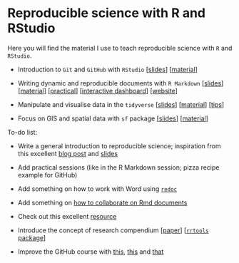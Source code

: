# Reproducible science with R and RStudio

Here you will find the material I use to teach reproducible science with `R` and `RStudio`.

* Introduction to `Git` and `GitHub` with `RStudio` [[slides](https://oliviergimenez.github.io/quick-intro-git-github-rstudio/#1)] [[material](https://github.com/oliviergimenez/quick-intro-git-github-rstudio)]

* Writing dynamic and reproducible documents with `R Markdown` [[slides](https://oliviergimenez.github.io/intro_rmarkdown/#1)] [[material](https://github.com/oliviergimenez/intro_rmarkdown)] [[practical](https://github.com/oliviergimenez/intro_rmarkdown_practical)] [[interactive dashboard](https://github.com/oliviergimenez/bias_occupancy)] [[website](https://www.youtube.com/watch?v=4OUEss2XF7E&t=1s)]

* Manipulate and visualise data in the `tidyverse` [[slides](https://oliviergimenez.github.io/intro_tidyverse/#1)] [[material](https://github.com/oliviergimenez/intro_tidyverse)] [[tips](https://oliviergimenez.github.io/tidyverse-tips/)]

* Focus on GIS and spatial data with `sf` package [[slides](https://oliviergimenez.github.io/intro_spatialR/#1)] [[material](https://github.com/oliviergimenez/intro_spatialR)]

To-do list:

* Write a general introduction to reproducible science; inspiration from this excellent [blog post](https://lgatto.github.io/open-and-rr-2/) and [slides](https://lgatto.github.io/2020_12_04_RSG_online/#1)

* Add practical sessions (like in the R Markdown session; pizza recipe example for GitHub)

* Add something on how to work with Word using [`redoc`](https://bookdown.org/yihui/rmarkdown-cookbook/word-redoc.html)

* Add something on [how to collaborate on Rmd documents](https://bookdown.org/yihui/rmarkdown-cookbook/google-drive.html)

* Check out this excellent [resource](https://psyteachr.github.io/msc-data-skills/)
     
* Introduce the concept of research compendium [[paper](https://peerj.com/preprints/3192v1/)] [[`rrtools` package](https://github.com/benmarwick/rrtools)]

* Improve the GitHub course with [this](https://inbo.github.io/git-course/course_rstudio.html), [this](https://ohshitgit.com/) and [that](https://privefl.github.io/R-presentation/rstudio-git.html#1)
